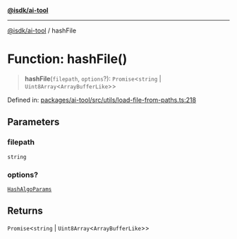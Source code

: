 [**@isdk/ai-tool**](../README.md)

***

[@isdk/ai-tool](../globals.md) / hashFile

# Function: hashFile()

> **hashFile**(`filepath`, `options`?): `Promise`\<`string` \| `Uint8Array`\<`ArrayBufferLike`\>\>

Defined in: [packages/ai-tool/src/utils/load-file-from-paths.ts:218](https://github.com/isdk/ai-tool.js/blob/b0ee9498dddfa5222989cf00502bb34c601df743/src/utils/load-file-from-paths.ts#L218)

## Parameters

### filepath

`string`

### options?

[`HashAlgoParams`](../interfaces/HashAlgoParams.md)

## Returns

`Promise`\<`string` \| `Uint8Array`\<`ArrayBufferLike`\>\>
